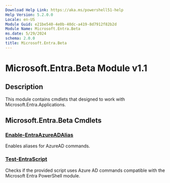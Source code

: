 ```yaml
---
Download Help Link: https://aka.ms/powershell51-help
Help Version: 5.2.0.0
Locale: en-US
Module Guid: e21be540-4e0b-40dc-a419-8d7912f82b2d
Module Name: Microsoft.Entra.Beta
ms.date: 5/29/2024
schema: 2.0.0
title: Microsoft.Entra.Beta
---
```

# Microsoft.Entra.Beta Module v1.1

## Description

This module contains cmdlets that designed to work with Microsoft.Entra.Applications.

## Microsoft.Entra.Beta Cmdlets

### [Enable-EntraAzureADAlias](Enable-EntraAzureADAlias.md)

Enables aliases for AzureAD commands.

### [Test-EntraScript](Test-EntraScript.md)

Checks if the provided script uses Azure AD commands compatible with the Microsoft Entra PowerShell module.

